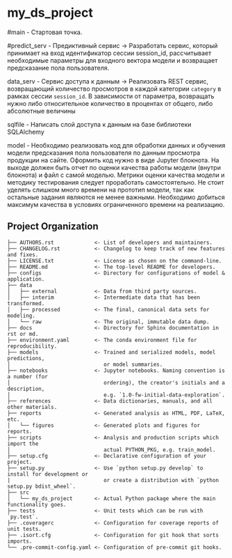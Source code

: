 # my_ds_project
#main - Стартовая точка.

#predict_serv - Предиктивный сервис -> Разработать сервис, который принимает на вход идентификатор сессии session_id, рассчитывает необходимые параметры для входного вектора модели и возвращает предсказание пола пользователя.

data_serv - Сервис доступа к данным -> Реализовать REST сервис, возвращающий количество просмотров в каждой категории `category` в рамках сессии `session_id`. В зависимости от параметра, возвращать нужно либо относительное количество в процентах от общего, либо абсолютные величины

sqlfile - Написать слой доступа к данным на базе библиотеки SQLAlchemy

model - Необходимо реализовать код для обработки данных и обучения модели предсказания пола пользователя по данным просмотра продукции на сайте. Оформить код нужно в виде Jupyter блокнота. На выходе должен быть отчет по оценки качества работы модели (внутри блокнота) и файл с самой моделью. 
Метрики оценки качества модели и методику тестирования следует проработать самостоятельно.
Не стоит уделять слишком много времени на прототип модели, так как остальные задания являются не менее важными. Необходимо добиться максимум качества в условиях ограниченного времени на реализацию.

  
## Project Organization

```
├── AUTHORS.rst             <- List of developers and maintainers.
├── CHANGELOG.rst           <- Changelog to keep track of new features and fixes.
├── LICENSE.txt             <- License as chosen on the command-line.
├── README.md               <- The top-level README for developers.
├── configs                 <- Directory for configurations of model & application.
├── data
│   ├── external            <- Data from third party sources.
│   ├── interim             <- Intermediate data that has been transformed.
│   ├── processed           <- The final, canonical data sets for modeling.
│   └── raw                 <- The original, immutable data dump.
├── docs                    <- Directory for Sphinx documentation in rst or md.
├── environment.yaml        <- The conda environment file for reproducibility.
├── models                  <- Trained and serialized models, model predictions,
│                              or model summaries.
├── notebooks               <- Jupyter notebooks. Naming convention is a number (for
│                              ordering), the creator's initials and a description,
│                              e.g. `1.0-fw-initial-data-exploration`.
├── references              <- Data dictionaries, manuals, and all other materials.
├── reports                 <- Generated analysis as HTML, PDF, LaTeX, etc.
│   └── figures             <- Generated plots and figures for reports.
├── scripts                 <- Analysis and production scripts which import the
│                              actual PYTHON_PKG, e.g. train_model.
├── setup.cfg               <- Declarative configuration of your project.
├── setup.py                <- Use `python setup.py develop` to install for development or
|                              or create a distribution with `python setup.py bdist_wheel`.
├── src
│   └── my_ds_project       <- Actual Python package where the main functionality goes.
├── tests                   <- Unit tests which can be run with `py.test`.
├── .coveragerc             <- Configuration for coverage reports of unit tests.
├── .isort.cfg              <- Configuration for git hook that sorts imports.
└── .pre-commit-config.yaml <- Configuration of pre-commit git hooks.
```

[conda]: https://docs.conda.io/
[pre-commit]: https://pre-commit.com/
[Jupyter]: https://jupyter.org/
[nbstripout]: https://github.com/kynan/nbstripout
[Google style]: http://google.github.io/styleguide/pyguide.html#38-comments-and-docstrings
[dsproject extension]: https://github.com/pyscaffold/pyscaffoldext-dsproject

